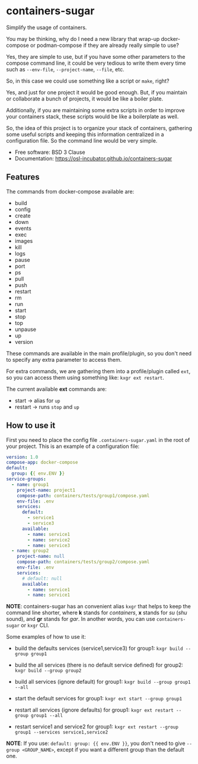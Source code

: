 # containers-sugar

Simplify the usage of containers.

You may be thinking, why do I need a new library that wrap-up
docker-compose or podman-compose if they are already really simple to use?

Yes, they are simple to use, but if you have some other parameters to
the compose command line, it could be very tedious to write them every time
such as `--env-file`, `--project-name`, `--file`, etc.

So, in this case we could use something like a script or `make`, right?

Yes, and just for one project it would be good enough. But, if you maintain
or collaborate a bunch of projects, it would be like a boiler plate.

Additionally, if you are maintaining some extra scripts in order to improve
your containers stack, these scripts would be like a boilerplate as well.

So, the idea of this project is to organize your stack of containers,
gathering some useful scripts and keeping this information centralized in a
configuration file. So the command line would be very simple.


* Free software: BSD 3 Clause
* Documentation: https://osl-incubator.github.io/containers-sugar


## Features

The commands from docker-compose available are:

* build
* config
* create
* down
* events
* exec
* images
* kill
* logs
* pause
* port
* ps
* pull
* push
* restart
* rm
* run
* start
* stop
* top
* unpause
* up
* version

These commands are available in the main profile/plugin, so
you don't need to specify any extra parameter to access them.

For extra commands, we are gathering them into a profile/plugin called
`ext`, so you can access them using something like: `kxgr ext restart`.

The current available **ext** commands are:

* start -> alias for `up`
* restart -> runs `stop` and `up`


## How to use it

First you need to place the config file `.containers-sugar.yaml` in the root
of your project. This is an example of a configuration file:

```yaml
version: 1.0
compose-app: docker-compose
default:
  group: {{ env.ENV }}
service-groups:
  - name: group1
    project-name: project1
    compose-path: containers/tests/group1/compose.yaml
    env-file: .env
    services:
      default:
        - service1
        - service3
      available:
        - name: service1
        - name: service2
        - name: service3
  - name: group2
    project-name: null
    compose-path: containers/tests/group2/compose.yaml
    env-file: .env
    services:
      # default: null
      available:
        - name: service1
        - name: service1
```

**NOTE**: containers-sugar has an convenient alias `kxgr` that helps to
keep the command line shorter, where **k** stands for *containers*,
**x** stands for *su* (*shu* sound), and **gr** stands for *gar*.
In another words, you can use `containers-sugar` or `kxgr` CLI.

Some examples of how to use it:

* build the defaults services (service1,service3) for group1:
  `kxgr build --group group1`

* build the all services (there is no default service defined) for group2:
  `kxgr build --group group2`

* build all services (ignore default) for group1:
  `kxgr build --group group1 --all`

* start the default services for group1:
  `kxgr ext start --group group1`

* restart all services (ignore defaults) for group1:
  `kxgr ext restart --group group1 --all`

* restart service1 and service2 for group1:
  `kxgr ext restart --group group1 --services service1,service2`


**NOTE**: If you use: ```default: group: {{ env.ENV }}```, you don't need to
give `--group <GROUP_NAME>`, except if you want a different group than the
default one.
